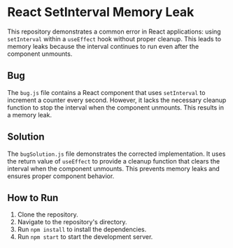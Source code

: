 # React SetInterval Memory Leak

This repository demonstrates a common error in React applications: using `setInterval` within a `useEffect` hook without proper cleanup. This leads to memory leaks because the interval continues to run even after the component unmounts.

## Bug

The `bug.js` file contains a React component that uses `setInterval` to increment a counter every second. However, it lacks the necessary cleanup function to stop the interval when the component unmounts. This results in a memory leak.

## Solution

The `bugSolution.js` file demonstrates the corrected implementation. It uses the return value of `useEffect` to provide a cleanup function that clears the interval when the component unmounts.  This prevents memory leaks and ensures proper component behavior.

## How to Run

1. Clone the repository.
2. Navigate to the repository's directory.
3. Run `npm install` to install the dependencies.
4. Run `npm start` to start the development server.